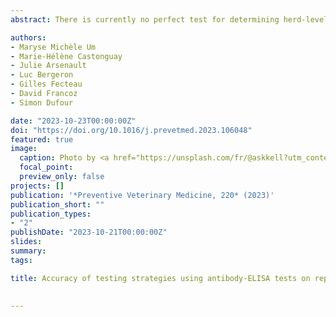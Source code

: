 ```yaml
---
abstract: There is currently no perfect test for determining herd-level status for Salmonella Dublin in dairy cattle herds. Our objectives were to evaluate the accuracy, predictive ability, and misclassification cost term of different testing scenarios using repeated measurements for establishing the S. Dublin herd status. Diagnostic strategies investigated used repeated bulk tank milk antibody-ELISA tests, repeated rounds of blood antibody-ELISA tests on non-lactating animals or a combination of both approaches. When used for screening a population with an expected low prevalence of disease, for instance for screening herds with no clinical signs and no previous S. Dublin history, a diagnostic strategy consisting of two visits at 6 months interval, and with herd considered positive if bulk milk and/or ≥1/10 animals are positive on one or both visits could be used to confidently rule-out S. Dublin infection. With this approach, however, positive results should later be confirmed with more specific tests to confirm whether S. Dublin is truly present.

authors:
- Maryse Michèle Um
- Marie-Hélène Castonguay
- Julie Arsenault
- Luc Bergeron
- Gilles Fecteau
- David Francoz
- Simon Dufour

date: "2023-10-23T00:00:00Z"
doi: "https://doi.org/10.1016/j.prevetmed.2023.106048"
featured: true
image:
  caption: Photo by <a href="https://unsplash.com/fr/@askkell?utm_content=creditCopyText&utm_medium=referral&utm_source=unsplash">Andy Kelly</a> on <a href="https://unsplash.com/fr/photos/trois-bovins-angus-noirs-et-blancs-sur-de-lherbe-verte-pendant-la-journee-5APBLfC2hUs?utm_content=creditCopyText&utm_medium=referral&utm_source=unsplash">Unsplash</a>
  focal_point: 
  preview_only: false
projects: []
publication: '*Preventive Veterinary Medicine, 220* (2023)'
publication_short: ""
publication_types:
- "2"
publishDate: "2023-10-21T00:00:00Z"
slides: 
summary: 
tags:

title: Accuracy of testing strategies using antibody-ELISA tests on repeated bulk tank milk samples and/or sera of individual animals for predicting herd status for Salmonella dublin in dairy cattle
 

---
```



